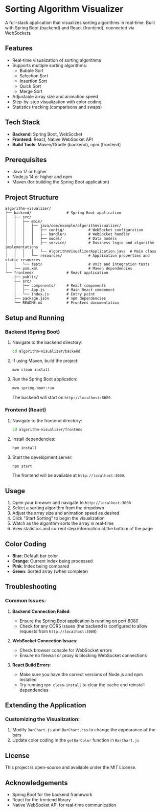 # Sorting Algorithm Visualizer

A full-stack application that visualizes sorting algorithms in real-time. Built with Spring Boot (backend) and React (frontend), connected via WebSockets.

## Features

- Real-time visualization of sorting algorithms
- Supports multiple sorting algorithms:
  - Bubble Sort
  - Selection Sort
  - Insertion Sort
  - Quick Sort
  - Merge Sort
- Adjustable array size and animation speed
- Step-by-step visualization with color coding
- Statistics tracking (comparisons and swaps)

## Tech Stack

- **Backend**: Spring Boot, WebSocket
- **Frontend**: React, Native WebSocket API
- **Build Tools**: Maven/Gradle (backend), npm (frontend)

## Prerequisites

- Java 17 or higher
- Node.js 14 or higher and npm
- Maven (for building the Spring Boot application)

## Project Structure

```
algorithm-visualizer/
├── backend/                # Spring Boot application
│   ├── src/
│   │   ├── main/
│   │   │   ├── java/com/example/algorithmvisualizer/
│   │   │   │   ├── config/           # WebSocket configuration
│   │   │   │   ├── handler/          # WebSocket handler
│   │   │   │   ├── model/            # Data models
│   │   │   │   ├── service/          # Business logic and algorithm implementations
│   │   │   │   └── AlgorithmVisualizerApplication.java  # Main class
│   │   │   └── resources/            # Application properties and static resources
│   │   └── test/                     # Unit and integration tests
│   └── pom.xml                       # Maven dependencies
└── frontend/               # React application
    ├── public/
    ├── src/
    │   ├── components/     # React components
    │   ├── App.js          # Main React component
    │   └── index.js        # Entry point
    ├── package.json        # npm dependencies
    └── README.md           # Frontend documentation
```

## Setup and Running

### Backend (Spring Boot)

1. Navigate to the backend directory:

   ```bash
   cd algorithm-visualizer/backend
   ```

2. If using Maven, build the project:

   ```bash
   mvn clean install
   ```

3. Run the Spring Boot application:

   ```bash
   mvn spring-boot:run
   ```

   The backend will start on `http://localhost:8080`.

### Frontend (React)

1. Navigate to the frontend directory:

   ```bash
   cd algorithm-visualizer/frontend
   ```

2. Install dependencies:

   ```bash
   npm install
   ```

3. Start the development server:

   ```bash
   npm start
   ```

   The frontend will be available at `http://localhost:3000`.

## Usage

1. Open your browser and navigate to `http://localhost:3000`
2. Select a sorting algorithm from the dropdown
3. Adjust the array size and animation speed as desired
4. Click "Start Sorting" to begin the visualization
5. Watch as the algorithm sorts the array in real-time
6. View statistics and current step information at the bottom of the page

## Color Coding

- **Blue**: Default bar color
- **Orange**: Current index being processed
- **Pink**: Index being compared
- **Green**: Sorted array (when complete)

## Troubleshooting

### Common Issues:

1. **Backend Connection Failed**:

   - Ensure the Spring Boot application is running on port 8080
   - Check for any CORS issues (the backend is configured to allow requests from `http://localhost:3000`)

2. **WebSocket Connection Issues**:

   - Check browser console for WebSocket errors
   - Ensure no firewall or proxy is blocking WebSocket connections

3. **React Build Errors**:
   - Make sure you have the correct versions of Node.js and npm installed
   - Try running `npm clean-install` to clear the cache and reinstall dependencies

## Extending the Application

### Customizing the Visualization:

1. Modify `BarChart.js` and `BarChart.css` to change the appearance of the bars
2. Update color coding in the `getBarColor` function in `BarChart.js`

## License

This project is open-source and available under the MIT License.

## Acknowledgements

- Spring Boot for the backend framework
- React for the frontend library
- Native WebSocket API for real-time communication
